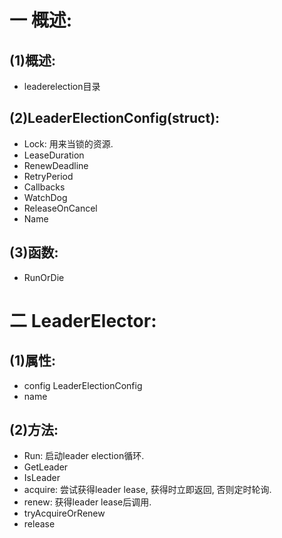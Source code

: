 # 一 概述:
## (1)概述:
- leaderelection目录

## (2)LeaderElectionConfig(struct):
- Lock: 用来当锁的资源.
- LeaseDuration
- RenewDeadline
- RetryPeriod
- Callbacks
- WatchDog
- ReleaseOnCancel
- Name

## (3)函数:
- RunOrDie

# 二 LeaderElector:
## (1)属性:
- config LeaderElectionConfig
- name

## (2)方法:
- Run: 启动leader election循环.
- GetLeader
- IsLeader
- acquire: 尝试获得leader lease, 获得时立即返回, 否则定时轮询.
- renew: 获得leader lease后调用.
- tryAcquireOrRenew
- release
